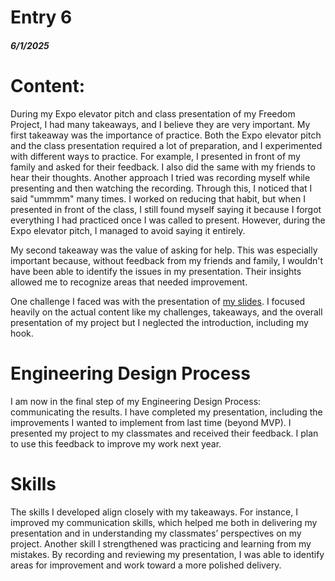 # Entry 6
##### 6/1/2025

# Content:
During my Expo elevator pitch and class presentation of my Freedom Project, I had many takeaways, and I believe they are very important.
My first takeaway was the importance of practice. Both the Expo elevator pitch and the class presentation required a lot of preparation, and I experimented with different ways to practice. For example, I presented in front of my family and asked for their feedback. I also did the same with my friends to hear their thoughts. Another approach I tried was recording myself while presenting and then watching the recording. Through this, I noticed that I said "ummmm" many times. I worked on reducing that habit, but when I presented in front of the class, I still found myself saying it because I forgot everything I had practiced once I was called to present. However, during the Expo elevator pitch, I managed to avoid saying it entirely.

My second takeaway was the value of asking for help. This was especially important because, without feedback from my friends and family, I wouldn't have been able to identify the issues in my presentation. Their insights allowed me to recognize areas that needed improvement.

One challenge I faced was with the presentation of [my slides](https://docs.google.com/presentation/d/1xiSwWBfyl63gXgvFHaFQy74HBGitcikITocqaJOdQag/edit?usp=sharing). I focused heavily on the actual content like my challenges, takeaways, and the overall presentation of my project but I neglected the introduction, including my hook.

# Engineering Design Process
I am now in the final step of my Engineering Design Process: communicating the results. I have completed my presentation, including the improvements I wanted to implement from last time (beyond MVP). I presented my project to my classmates and received their feedback. I plan to use this feedback to improve my work next year.

# Skills
The skills I developed align closely with my takeaways. For instance, I improved my communication skills, which helped me both in delivering my presentation and in understanding my classmates’ perspectives on my project. Another skill I strengthened was practicing and learning from my mistakes. By recording and reviewing my presentation, I was able to identify areas for improvement and work toward a more polished delivery.
